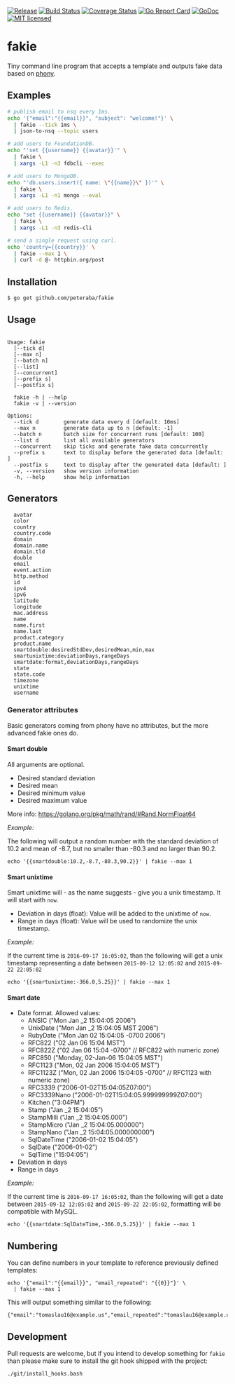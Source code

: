 [![Release](https://img.shields.io/github/release/peteraba/fakie.svg)](https://github.com/peteraba/fakie/releases/latest)
[![Build Status](https://travis-ci.org/peteraba/fakie.svg?branch=master)](https://travis-ci.org/peteraba/fakie)
[![Coverage Status](https://coveralls.io/repos/github/peteraba/fakie/badge.svg?branch=master)](https://coveralls.io/github/peteraba/fakie?branch=master)
[![Go Report Card](https://goreportcard.com/badge/github.com/peteraba/fakie)](https://goreportcard.com/report/github.com/peteraba/fakie)
[![GoDoc](https://godoc.org/github.com/peteraba/fakie?status.svg)](https://godoc.org/github.com/peteraba/fakie)
[![MIT licensed](https://img.shields.io/badge/license-MIT-blue.svg)](https://raw.githubusercontent.com/peteraba/fakie/master/LICENSE.md)

# fakie

Tiny command line program that accepts a template and outputs fake data based on [phony](https://github.com/yields/phony).

## Examples

```bash
# publish email to nsq every 1ms.
echo '{"email":"{{email}}", "subject": "welcome!"}' \
  | fakie --tick 1ms \
  | json-to-nsq --topic users

# add users to FoundationDB.
echo "'set {{username}} {{avatar}}'" \
  | fakie \
  | xargs -L1 -n3 fdbcli --exec

# add users to MongoDB.
echo "'db.users.insert({ name: \"{{name}}\" })'" \
  | fakie \
  | xargs -L1 -n1 mongo --eval

# add users to Redis.
echo "set {{username}} {{avatar}}" \
  | fakie \
  | xargs -L1 -n3 redis-cli

# send a single request using curl.
echo 'country={{country}}' \
  | fakie --max 1 \
  | curl -d @- httpbin.org/post
```

## Installation

```bash
$ go get github.com/peteraba/fakie
```

## Usage

```text

Usage: fakie
  [--tick d]
  [--max n]
  [--batch n]
  [--list]
  [--concurrent]
  [--prefix s]
  [--postfix s]

  fakie -h | --help
  fakie -v | --version

Options:
  --tick d        generate data every d [default: 10ms]
  --max n         generate data up to n [default: -1]
  --batch n       batch size for concurrent runs [default: 100]
  --list d        list all available generators
  --concurrent    skip ticks and generate fake data concurrently
  --prefix s      text to display before the generated data [default: ]
  --postfix s     text to display after the generated data [default: ]
  -v, --version   show version information
  -h, --help      show help information

```

## Generators

```text
  avatar
  color
  country
  country.code
  domain
  domain.name
  domain.tld
  double
  email
  event.action
  http.method
  id
  ipv4
  ipv6
  latitude
  longitude
  mac.address
  name
  name.first
  name.last
  product.category
  product.name
  smartdouble:desiredStdDev,desiredMean,min,max
  smartunixtime:deviationDays,rangeDays
  smartdate:format,deviationDays,rangeDays
  state
  state.code
  timezone
  unixtime
  username
```

### Generator attributes

Basic generators coming from phony have no attributes, but the more advanced fakie ones do.

#### Smart double

All arguments are optional.

- Desired standard deviation
- Desired mean
- Desired minimum value
- Desired maximum value

More info: https://golang.org/pkg/math/rand/#Rand.NormFloat64

*Example:*

The following will output a random number with the standard deviation of 10.2 and mean of -8.7, but no smaller than -80.3 and no larger than 90.2.

```
echo '{{smartdouble:10.2,-8.7,-80.3,90.2}}' | fakie --max 1
```

#### Smart unixtime

Smart unixtime will - as the name suggests - give you a unix timestamp. It will start with `now`.

- Deviation in days (float): Value will be added to the unixtime of `now`.
- Range in days (float): Value will be used to randomize the unix timestamp.

*Example:*

If the current time is `2016-09-17 16:05:02`, than the following will get a unix timestamp representing a date between `2015-09-12 12:05:02` and `2015-09-22 22:05:02`

```
echo '{{smartunixtime:-366.0,5.25}}' | fakie --max 1
```

#### Smart date

- Date format. Allowed values:
  - ANSIC       ("Mon Jan _2 15:04:05 2006")
  - UnixDate    ("Mon Jan _2 15:04:05 MST 2006")
  - RubyDate    ("Mon Jan 02 15:04:05 -0700 2006")
  - RFC822      ("02 Jan 06 15:04 MST")
  - RFC822Z     ("02 Jan 06 15:04 -0700" // RFC822 with numeric zone)
  - RFC850      ("Monday, 02-Jan-06 15:04:05 MST")
  - RFC1123     ("Mon, 02 Jan 2006 15:04:05 MST")
  - RFC1123Z    ("Mon, 02 Jan 2006 15:04:05 -0700" // RFC1123 with numeric zone)
  - RFC3339     ("2006-01-02T15:04:05Z07:00")
  - RFC3339Nano ("2006-01-02T15:04:05.999999999Z07:00")
  - Kitchen     ("3:04PM")
  - Stamp       ("Jan _2 15:04:05")
  - StampMilli  ("Jan _2 15:04:05.000")
  - StampMicro  ("Jan _2 15:04:05.000000")
  - StampNano   ("Jan _2 15:04:05.000000000")
  - SqlDateTime ("2006-01-02 15:04:05")
  - SqlDate     ("2006-01-02")
  - SqlTime     ("15:04:05")
- Deviation in days
- Range in days

*Example:*

If the current time is `2016-09-17 16:05:02`, than the following will get a date between `2015-09-12 12:05:02` and 
`2015-09-22 22:05:02`, formatting will be compatible with MySQL.

```
echo '{{smartdate:SqlDateTime,-366.0,5.25}}' | fakie --max 1
```


## Numbering

You can define numbers in your template to reference previously defined templates:

```
echo '{"email":"{{email}}", "email_repeated": "{{0}}"}' \
  | fakie --max 1
```

This will output something similar to the following:
```
{"email":"tomaslau16@example.us","email_repeated":"tomaslau16@example.us"}
```

## Development

Pull requests are welcome, but if you intend to develop something for `fakie` than please make sure to install the
git hook shipped with the project:
```bash
./git/install_hooks.bash
```
